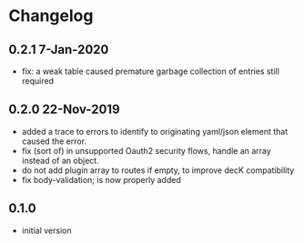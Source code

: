 # Changelog

## 0.2.1 7-Jan-2020

- fix: a weak table caused premature garbage collection of entries still
  required

## 0.2.0 22-Nov-2019

- added a trace to errors to identify to originating yaml/json element that
  caused the error.
- fix (sort of) in unsupported Oauth2 security flows, handle an array
  instead of an object.
- do not add plugin array to routes if empty, to improve decK compatibility
- fix body-validation; is now properly added

## 0.1.0

- initial version
